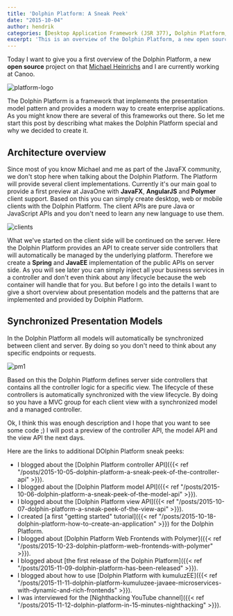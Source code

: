 ```yaml
---
title: 'Dolphin Platform: A Sneak Peek'
date: "2015-10-04"
author: hendrik
categories: [Desktop Application Framework (JSR 377), Dolphin Platform, JavaFX]
excerpt: 'This is an overview of the Dolphin Platform, a new open source project that provides MVC architecture based on presentation models for several clients'
---
```

Today I want to give you a first overview of the Dolphin Platform, a new __open source__ project on that [Michael Heinrichs](https://twitter.com/net0pyr) and I are currently working at Canoo.

![platform-logo](/posts/guigarage-legacy/platform-logo-1024x255.png)

The Dolphin Platform is a framework that implements the presentation model pattern and provides a modern way to create enterprise applications. As you might know there are several of this frameworks out there. So let me start this post by describing what makes the Dolphin Platform special and why we decided to create it.

## Architecture overview

Since most of you know Michael and me as part of the JavaFX community, we don't stop here when talking about the Dolphin Platform. The Platform will provide several client implementations. Currently it's our main goal to provide a first preview at JavaOne with __JavaFX__, __AngularJS__ and __Polymer__ client support. Based on this you can simply create desktop, web or mobile clients with the Dolphin Platform. The client APIs are pure Java or JavaScript APIs and you don't need to learn any new language to use them.

![clients](/posts/guigarage-legacy/clients.png)

What we've started on the client side will be continued on the server. Here the Dolphin Platform provides an API to create server side controllers that will automatically be managed by the underlying platform. Therefore we create a __Spring__ and __JavaEE__ implementation of the public APIs on server side. As you will see later you can simply inject all your business services in a controller and don't even think about any lifecycle because the web container will handle that for you. But before I go into the details I want to give a short overview about presentation models and the patterns that are implemented and provided by Dolphin Platform.

## Synchronized Presentation Models

In the Dolphin Platform all models will automatically be synchronized between client and server. By doing so you don't need to think about any specific endpoints or requests.

![pm1](/posts/guigarage-legacy/pm1.png)

Based on this the Dolphin Platform defines server side controllers that contains all the controller logic for a specific view. The lifecycle of these controllers is automatically synchronized with the view lifecycle. By doing so you have a MVC group for each client view with a synchronized model and a managed controller.

Ok, I think this was enough description and I hope that you want to see some code ;) I will post a preview of the controller API, the model API and the view API the next days.

Here are the links to additional DOlphin Platform sneak peeks:

* I blogged about the [Dolphin Platform controller API]({{< ref "/posts/2015-10-05-dolphin-platform-a-sneak-peek-of-the-controller-api" >}}).
* I blogged about the [Dolphin Platform model API]({{< ref "/posts/2015-10-06-dolphin-platform-a-sneak-peek-of-the-model-api" >}}).
* I blogged about the [Dolphin Platform view API]({{< ref "/posts/2015-10-07-dolphin-platform-a-sneak-peek-of-the-view-api" >}}).
* I created [a first "getting started" tutorial]({{< ref "/posts/2015-10-18-dolphin-platform-how-to-create-an-application" >}}) for the Dolphin Platform.
* I blogged about [Dolphin Platform Web Frontends with Polymer]({{< ref "/posts/2015-10-23-dolphin-platform-web-frontends-with-polymer" >}}).
* I blogged about [the first release of the Dolphin Platform]({{< ref "/posts/2015-11-09-dolphin-platform-has-been-released" >}}).
* I blogged about how to use [Dolphin Platform with kumuluzEE]({{< ref "/posts/2015-11-11-dolphin-platform-kumuluzee-javaee-microservices-with-dynamic-and-rich-frontends" >}}).
* I was interviewed for the [Nighthacking YouTube channel]({{< ref "/posts/2015-11-12-dolphin-platform-in-15-minutes-nighthacking" >}}).
